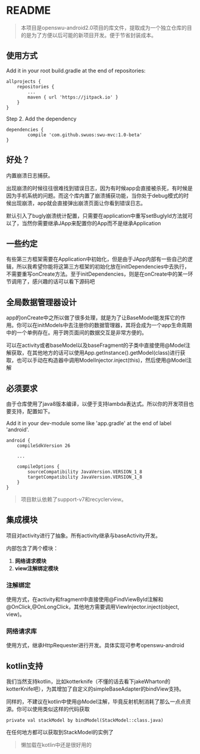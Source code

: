 # README

> 本项目是openswu-android2.0项目的库文件，提取成为一个独立仓库的目的是为了方便以后可能的新项目开发。便于节省封装成本。

## 使用方式 ##

Add it in your root build.gradle at the end of repositories:

	allprojects {
		repositories {
			...
			maven { url 'https://jitpack.io' }
		}
	}
Step 2. Add the dependency

	dependencies {
	        compile 'com.github.swuos:swu-mvc:1.0-beta'
	}

## 好处？ ##

内置崩溃日志捕获。

出现崩溃的时候往往很难找到错误日志，因为有时候app会直接被杀死，有时候是因为手机系统的问题。而这个库内置了崩溃捕获功能，当你处于debug模式的时候出现崩溃，app就会直接弹出崩溃页面让你看到错误日志。

默认引入了bugly崩溃统计配置，只需要在application中重写setBuglyId方法就可以了，当然你需要继承JApp来配置你的App而不是继承Application

## 一些约定 ##

有些第三方框架需要在Application中初始化，但是由于JApp内部有一些自己的逻辑，所以我希望你能将这第三方框架的初始化放在initDependencies中去执行，不需要重写onCreate方法。至于initDependencies，则是在onCreate中的某一环节调用了，感兴趣的话可以看下源码吧

## 全局数据管理器设计 ##

app的onCreate中之所以做了很多处理，就是为了让BaseModel能发挥它的作用。你可以在initModels中去注册你的数据管理器，其将会成为一个app生命周期中的一个单例存在。用于跨页面间的数据交互是非常方便的。

可以在activity或者baseModel以及baseFragment的子类中直接使用@Model注解获取，在其他地方的话可以使用App.getInstance().getModel(class)进行获取，也可以手动在构造器中调用ModelInjector.inject(this)，然后使用@Model注解

## 必须要求 ##

由于仓库使用了java8版本编译，以便于支持lambda表达式。所以你的开发项目也要支持，配置如下。

Add it in your dev-module some like 'app.gradle' at the end of label 'android'.

	android {
	    compileSdkVersion 26
	
		...
	
	    compileOptions {
	        sourceCompatibility JavaVersion.VERSION_1_8
	        targetCompatibility JavaVersion.VERSION_1_8
	    }
	}


> 项目默认依赖了support-v7和recyclerview。

## 集成模块 ##

项目对activity进行了抽象。所有activity继承与baseActivity开发。

内部包含了两个模块：

1. **网络请求模块**
2. **view注解绑定模块**

### 注解绑定 ###

使用方式，在activity和fragment中直接使用@FindViewById注解和@OnClick,@OnLongClick，其他地方需要调用ViewInjector.inject(object, view)。

### 网络请求库 ###

使用方式，继承HttpRequester进行开发。具体实现可参考openswu-android

## kotlin支持 ##

我们当然支持kotlin，比如kotterknife（不懂的话去看下jakeWharton的kotterKnife吧），为其增加了自定义的simpleBaseAdapter的bindView支持。

同样的，不建议在kotlin中使用@Model注解，毕竟反射机制消耗了那么一点点资源。你可以使用类似这样的代码获取
	
	private val stackModel by bindModel(StackModel::class.java)

在任何地方都可以获取到StackModel的实例了

> 懒加载在kotlin中还是很好用的
